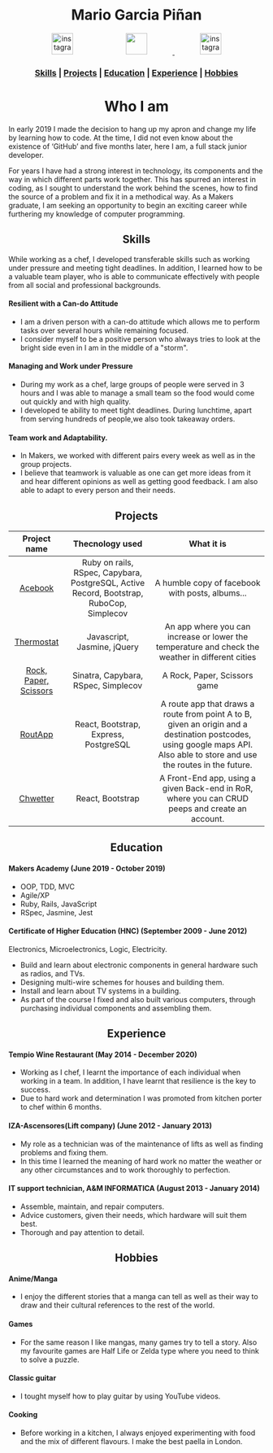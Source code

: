 <h1 align="center">Mario Garcia Piñan</h1>
<p align="center">
<a href="https://www.instagram.com/mgpinan1990/"><img src="https://thumbor.forbes.com/thumbor/960x0/https%3A%2F%2Fblogs-images.forbes.com%2Fjoresablount%2Ffiles%2F2019%2F08%2Funnamed-1200x1191.jpg" alt="instagram" hspace="50" height="42" width="42" ></a>
<a href="https://jaitone.github.io/"><img src='https://avatars0.githubusercontent.com/u/51136692?s=460&v=4' hspace="50" height="42" width="42">
<a href="https://www.linkedin.com/in/mario-garcia-4491b316b/"><img src="http://cdn.northernlightspr.com/wp-content/uploads/2015/08/LinkedIn.png" alt="instagram" hspace="50" height="42" width="42" ></a>



### <p align="center"> [Skills](#skills) | [Projects](#projects) | [Education](#education) | [Experience](#experience) | [Hobbies](#hobbies)</p>


# <h1 align="center"> Who I am </h1>

In early 2019 I made the decision to hang up my apron and change my life by learning how to code. At the time, I did not even know about the existence of ‘GitHub’ and five months later, here I am, a full stack junior developer. 

For years I have had a strong interest in technology, its components and the way in which different parts work together. This has spurred an interest in coding, as I sought to understand the work behind the scenes, how to find the source of a problem and fix it in a methodical way. As a Makers graduate, I am seeking an opportunity to begin an exciting career while furthering my knowledge of computer programming.

## <h2 align="center"><a name="skills">Skills</a></h2>


While working as a chef, I developed transferable skills such as working under pressure and meeting tight deadlines. In addition, I learned how to be a valuable team player, who is able to communicate effectively with people from all social and professional backgrounds.


#### Resilient with a Can-do Attitude

- I am a driven person with a can-do attitude which allows me to perform tasks over several hours while remaining focused.
- I consider myself to be a positive person who always tries to look at the bright side even in I am in the middle of a "storm".

#### Managing and Work under Pressure

- During my work as a chef, large groups of people were served in 3 hours and I was able to manage a small team so the food would come out quickly and with high quality.
- I developed te ability to meet tight deadlines. During lunchtime, apart from serving hundreds of people,we also took takeaway orders.

#### Team work and Adaptability.

- In Makers, we worked with different pairs every week as well as in the group projects.
- I believe that teamwork is valuable as one can get more ideas from it and hear different opinions as well as getting good feedback. I am also able to adapt to every person and their needs.

## <h2 align="center"><a name="projects">Projects</a></h2>

| Project name |  Thecnology used | What it is |
| :-----: | :-------:  | :------:  |
| <a href='https://github.com/jaitone/acebook-good-guys'>Acebook  </a> | Ruby on rails, RSpec, Capybara, PostgreSQL, Active Record, Bootstrap, RuboCop, Simplecov  | A humble copy of facebook with posts, albums...  |
| <a href='https://github.com/jaitone/Thermostat'>Thermostat </a> |Javascript, Jasmine, jQuery | An app where you can increase or lower the temperature and check the weather in different cities  |
| <a href='https://github.com/jaitone/rps-challenge'>Rock, Paper, Scissors </a> | Sinatra, Capybara, RSpec, Simplecov  | A Rock, Paper, Scissors game |
| <a href='https://github.com/jaitone/RouteApp'>RoutApp </a> | React, Bootstrap, Express, PostgreSQL | A route app that draws a route from point A to B, given an origin and a destination postcodes, using google maps API. Also able to store and use the routes in the future. |
| <a href='https://github.com/jaitone/Chwetter'>Chwetter </a> | React, Bootstrap | A Front-End app, using a given Back-end in RoR, where you can CRUD peeps and create an account. |



## <h2 align="center"><a name="education">Education</a></h2>

#### Makers Academy (June 2019 - October 2019)

- OOP, TDD, MVC
- Agile/XP
- Ruby, Rails, JavaScript
- RSpec, Jasmine, Jest

#### Certificate of Higher Education (HNC) (September 2009 - June 2012)

Electronics, Microelectronics, Logic, Electricity.
- Build and learn about electronic components in general hardware such as radios, and TVs.
- Designing multi-wire schemes for houses and building them.
- Install and learn about TV systems in a building.
- As part of the course I fixed and also built various computers, through purchasing individual components and assembling them.

## <h2 align="center"><a name="experience">Experience</a></h2>


#### Tempio Wine Restaurant (May 2014 - December 2020)

- Working as I chef, I learnt the importance of each individual when working in a team. In addition, I
have learnt that resilience is the key to success.
- Due to hard work and determination I was promoted from kitchen porter to chef within 6 months.

#### IZA-Ascensores(Lift company) (June 2012 - January 2013)

- My role as a technician was of the maintenance of lifts as well as finding problems and fixing them.
- In this time I learned the meaning of hard work no matter the weather or any other circumstances and to work thoroughly to perfection.

#### IT support technician, A&M INFORMATICA (August 2013 - January 2014)

- Assemble, maintain, and repair computers.
- Advice customers, given their needs, which hardware will suit them best.
- Thorough and pay attention to detail.

## <h2 align="center"><a name="hobbies">Hobbies</a></h2>

#### Anime/Manga
- I enjoy the different stories that a manga can tell as well as their way to draw and their cultural references to the rest of the world.
#### Games
- For the same reason I like mangas, many games try to tell a story. Also my favourite games are Half Life or Zelda type where you need to think to solve a puzzle.
#### Classic guitar
- I tought myself how to play guitar by using YouTube videos.
#### Cooking
- Before working in a kitchen, I always enjoyed experimenting with food and the mix of different flavours. I make the best paella in London.
